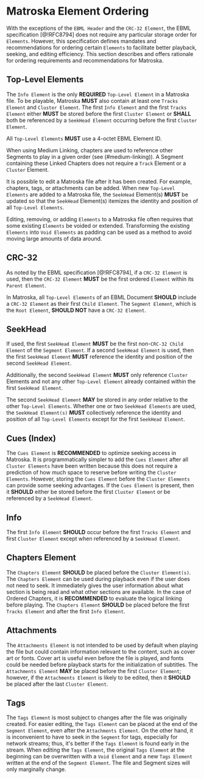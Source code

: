 # Matroska Element Ordering

With the exceptions of the `EBML Header` and the `CRC-32 Element`, the EBML specification [@!RFC8794] does not
require any particular storage order for `Elements`. However, this specification
defines mandates and recommendations for ordering certain `Elements` to facilitate
better playback, seeking, and editing efficiency. This section describes and offers
rationale for ordering requirements and recommendations for Matroska.

## Top-Level Elements

The `Info Element` is the only **REQUIRED** `Top-Level Element` in a Matroska file.
To be playable, Matroska **MUST** also contain at least one `Tracks Element` and `Cluster Element`.
The first `Info Element` and the first `Tracks Element` either **MUST** be stored before the first
`Cluster Element` or **SHALL** both be referenced by a `SeekHead Element` occurring before the first `Cluster Element`.

All `Top-Level Elements` **MUST** use a 4-octet EBML Element ID.

When using Medium Linking, chapters are used to reference other Segments to play in a given order (see (#medium-linking)).
A Segment containing these Linked Chapters does not require a `Track` Element or a `Cluster` Element.

It is possible to edit a Matroska file after it has been created. For example, chapters,
tags, or attachments can be added. When new `Top-Level Elements` are added to a Matroska file,
the `SeekHead` Element(s) **MUST** be updated so that the `SeekHead` Element(s) itemizes
the identity and position of all `Top-Level Elements`.

Editing, removing, or adding
`Elements` to a Matroska file often requires that some existing `Elements` be voided
or extended.
Transforming the existing `Elements` into `Void Elements` as padding can be used
as a method to avoid moving large amounts of data around.

## CRC-32

As noted by the EBML specification [@!RFC8794], if a `CRC-32 Element` is used, then the `CRC-32 Element`
**MUST** be the first ordered `Element` within its `Parent Element`.

In Matroska, all `Top-Level Elements` of an EBML Document **SHOULD** include a `CRC-32 Element`
as their first `Child Element`.
The `Segment Element`, which is the `Root Element`, **SHOULD NOT** have a `CRC-32 Element`.

## SeekHead

If used, the first `SeekHead Element` **MUST** be the first non-`CRC-32 Child Element`
of the `Segment Element`. If a second `SeekHead Element` is used, then the first
`SeekHead Element` **MUST** reference the identity and position of the second `SeekHead Element`.

Additionally, the second `SeekHead Element` **MUST** only reference `Cluster` Elements
and not any other `Top-Level Element` already contained within the first `SeekHead Element`.

The second `SeekHead Element` **MAY** be stored in any order relative to the other `Top-Level Elements`.
Whether one or two `SeekHead Elements` are used, the `SeekHead Element(s)` **MUST**
collectively reference the identity and position of all `Top-Level Elements` except
for the first `SeekHead Element`.

## Cues (Index)

The `Cues Element` is **RECOMMENDED** to optimize seeking access in Matroska. It is
programmatically simpler to add the `Cues Element` after all `Cluster Elements`
have been written because this does not require a prediction of how much space to
reserve before writing the `Cluster Elements`. However, storing the `Cues Element`
before the `Cluster Elements` can provide some seeking advantages. If the `Cues Element`
is present, then it **SHOULD** either be stored before the first `Cluster Element`
or be referenced by a `SeekHead Element`.

## Info

The first `Info Element` **SHOULD** occur before the first `Tracks Element` and first
`Cluster Element` except when referenced by a `SeekHead Element`.

## Chapters Element

The `Chapters Element` **SHOULD** be placed before the `Cluster Element(s)`. The
`Chapters Element` can be used during playback even if the user does not need to seek.
It immediately gives the user information about what section is being read and what
other sections are available. In the case of Ordered Chapters, it is **RECOMMENDED** to evaluate
the logical linking before playing. The `Chapters Element` **SHOULD** be placed before
the first `Tracks Element` and after the first `Info Element`.

## Attachments

The `Attachments Element` is not intended to be used by default when playing the file
but could contain information relevant to the content, such as cover art or fonts.
Cover art is useful even before the file is played, and fonts could be needed before playback
starts for the initialization of subtitles. The `Attachments Element` **MAY** be placed before
the first `Cluster Element`; however, if the `Attachments Element` is likely to be edited,
then it **SHOULD** be placed after the last `Cluster Element`.

## Tags

The `Tags Element` is most subject to changes after the file was originally created.
For easier editing, the `Tags Element` can be placed at the end of the `Segment Element`,
even after the `Attachments Element`. On the other hand, it is inconvenient to have to
seek in the `Segment` for tags, especially for network streams; thus, it's better if the
`Tags Element` is found early in the stream. When editing the `Tags Element`, the original
`Tags Element` at the beginning can be overwritten with a `Void Element` and a
new `Tags Element` written at the end of the `Segment Element`. The file and Segment sizes will only marginally change.

